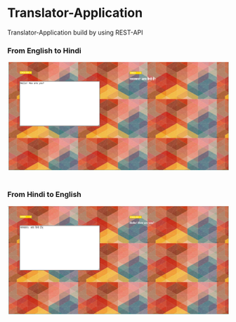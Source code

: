 # Translator-Application
Translator-Application build by using REST-API


<h3>From English to Hindi</h3>
<img src= "images/trans1.png">
<br>
<br>
<h3>From Hindi to English</h3>
<img src= "images/trans2.png"> 
